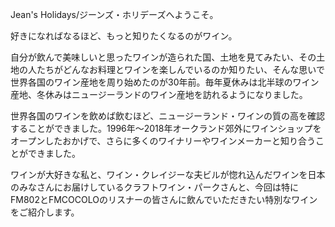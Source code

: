 Jean's Holidays/ジーンズ・ホリデーズへようこそ。  

好きになればなるほど、もっと知りたくなるのがワイン。  

自分が飲んで美味しいと思ったワインが造られた国、土地を見てみたい、その土地の人たちがどんなお料理とワインを楽しんでいるのか知りたい、そんな思いで世界各国のワイン産地を周り始めたのが30年前。毎年夏休みは北半球のワイン産地、冬休みはニュージーランドのワイン産地を訪れるようになりました。  

世界各国のワインを飲めば飲むほど、ニュージーランド・ワインの質の高を確認することができました。1996年〜2018年オークランド郊外にワインショップをオープンしたおかげで、さらに多くのワイナリーやワインメーカーと知り合うことができました。  

ワインが大好きな私と、ワイン・クレイジーな夫ビルが惚れ込んだワインを日本のみなさんにお届けしているクラフトワイン・パークさんと、今回は特にFM802とFMCOCOLOのリスナーの皆さんに飲んでいただきたい特別なワインをご紹介します。  